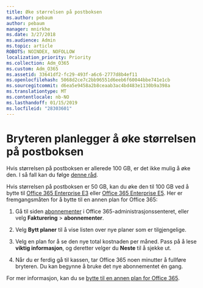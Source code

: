 ```yaml
---
title: Øke størrelsen på postboksen
ms.author: pebaum
author: pebaum
manager: mnirkhe
ms.date: 3/27/2018
ms.audience: Admin
ms.topic: article
ROBOTS: NOINDEX, NOFOLLOW
localization_priority: Priority
ms.collection: Adm_O365
ms.custom: Adm_O365
ms.assetid: 33641df2-fc29-493f-a6c6-2777d8b4ef11
ms.openlocfilehash: 5068d2ce7c2bb96551d6eeb6f60044bbe741e1cb
ms.sourcegitcommit: d6ea5e9458a2b8ceaab3ac4bd483e1130b9a398a
ms.translationtype: MT
ms.contentlocale: nb-NO
ms.lasthandoff: 01/15/2019
ms.locfileid: "28303601"
---
```

# <a name="switch-plans-to-increase-mailbox-size"></a>Bryteren planlegger å øke størrelsen på postboksen

Hvis størrelsen på postboksen er allerede 100 GB, er det ikke mulig å øke den. I så fall kan du følge [denne råd](https://support.office.com/client/e57572ff-0ba7-4782-ba5d-cdac3142ea71). 
  
Hvis størrelsen på postboksen er 50 GB, kan du øke den til 100 GB ved å bytte til [Office 365 Enterprise E3](https://products.office.com/en-us/business/office-365-enterprise-e3-business-software) eller [Office 365 Enterprise E5](https://products.office.com/en-us/business/office-365-enterprise-e5-business-software). Her er fremgangsmåten for å bytte til en annen plan for Office 365:
  
1. Gå til siden [abonnementer](https://go.microsoft.com/fwlink/p/?linkid=842054) i Office 365-administrasjonssenteret, eller velg **Fakturering** \> **abonnementer**.
    
2. Velg **Bytt planer** til å vise listen over nye planer som er tilgjengelige. 
    
3. Velg en plan for å se den nye total kostnaden per måned. Pass på å lese **viktig informasjon**, og deretter velger du **Neste** til å sjekke ut. 
    
4. Når du er ferdig gå til kassen, tar Office 365 noen minutter å fullføre bryteren. Du kan begynne å bruke det nye abonnementet én gang.
    
For mer informasjon, kan du se [bytte til en annen plan for Office 365](https://support.office.com/article/73318661-8f33-478b-bcc7-fb8d69dbb22a).
  

